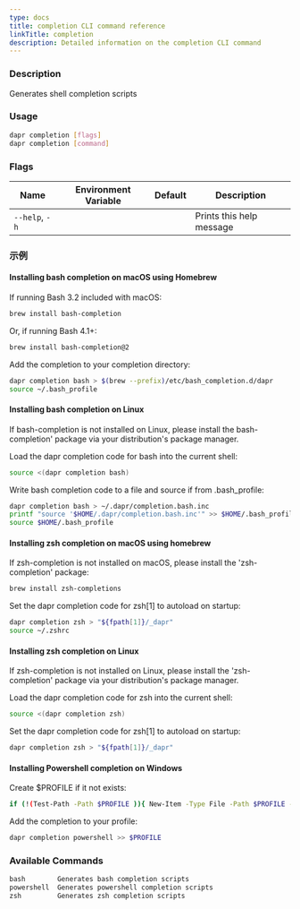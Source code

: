 ```yaml
---
type: docs
title: completion CLI command reference
linkTitle: completion
description: Detailed information on the completion CLI command
---
```


### Description

Generates shell completion scripts

### Usage

```bash
dapr completion [flags]
dapr completion [command]
```

### Flags

| Name           | Environment Variable | Default | Description              |
| -------------- | -------------------- | ------- | ------------------------ |
| `--help`, `-h` |                      |         | Prints this help message |

### 示例

#### Installing bash completion on macOS using Homebrew

If running Bash 3.2 included with macOS:

```bash
brew install bash-completion
```

Or, if running Bash 4.1+:

```bash
brew install bash-completion@2
```

Add the completion to your completion directory:

```bash
dapr completion bash > $(brew --prefix)/etc/bash_completion.d/dapr
source ~/.bash_profile
```

#### Installing bash completion on Linux

If bash-completion is not installed on Linux, please install the bash-completion' package via your distribution's package manager.

Load the dapr completion code for bash into the current shell:

```bash
source <(dapr completion bash)
```

Write bash completion code to a file and source if from .bash_profile:

```bash
dapr completion bash > ~/.dapr/completion.bash.inc
printf "source '$HOME/.dapr/completion.bash.inc'" >> $HOME/.bash_profile
source $HOME/.bash_profile
```

#### Installing zsh completion on macOS using homebrew

If zsh-completion is not installed on macOS, please install the 'zsh-completion' package:

```bash
brew install zsh-completions
```

Set the dapr completion code for zsh[1] to autoload on startup:

```bash
dapr completion zsh > "${fpath[1]}/_dapr"
source ~/.zshrc
```

#### Installing zsh completion on Linux

If zsh-completion is not installed on Linux, please install the 'zsh-completion' package via your distribution's package manager.

Load the dapr completion code for zsh into the current shell:

```bash
source <(dapr completion zsh)
```

Set the dapr completion code for zsh[1] to autoload on startup:

```bash
dapr completion zsh > "${fpath[1]}/_dapr"
```

#### Installing Powershell completion on Windows

Create $PROFILE if it not exists:

```bash
if (!(Test-Path -Path $PROFILE )){ New-Item -Type File -Path $PROFILE -Force }
```

Add the completion to your profile:

```bash
dapr completion powershell >> $PROFILE
```

### Available Commands

```txt
bash        Generates bash completion scripts
powershell  Generates powershell completion scripts
zsh         Generates zsh completion scripts
```
